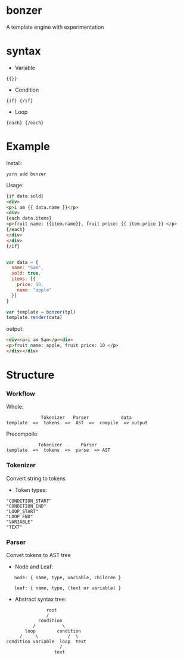 # bonzer
A template engine with experimentation

# syntax

- Variable

`{{}}`

- Condition

`{if} {/if}`

- Loop

`{each} {/each}`

# Example

Install:

```
yarn add bonzer
```

Usage:

```html
{if data.sold}
<div>
<p>i am {{ data.name }}</p>
<div>
{each data.items}
<p>fruit name: {{item.name}}, fruit price: {{ item.price }} </p>
{/each}
</div>
</div>
{/if}
```

```javascript

var data = {
  name: "Sam",
  sold: true,
  items: [{
    price: 10,
    name: "apple"
  }]
}

var template = bonzer(tpl)
template.render(data)

```

output:

```html
<div><p>i am Sam</p><div>
<p>fruit name: apple, fruit price: 10 </p>
</div></div>
```

# Structure

### Workflow

Whole:

```
             Tokenizer   Parser            data
template  =>  tokens  =>  AST  =>  compile  => output

```
Precompoile:

```
            Tokenizer       Parser
template  =>  tokens  =>  parse  => AST
```

### Tokenizer

Convert string to tokens

- Token types:

```
"CONDITION_START"
"CONDITION_END"
"LOOP_START"
"LOOP_END"
"VARIABLE"
"TEXT"
```

### Parser

Convet tokens to AST tree

- Node and Leaf:

```
   node: { name, type, variable, children }

   leaf: { name, type, (text or variable) }
```

- Abstract syntax tree:

```
               root
               /
            condition
          /          \
       loop        condition
     /     \           /  \
condition variable  loop  text
                    /
                  text
```

